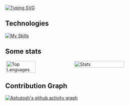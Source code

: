[![Typing SVG](https://readme-typing-svg.demolab.com?font=Product+Sans&weight=600&size=30&duration=1700&pause=100&color=F5F5F5&vCenter=true&random=true&width=435&lines=Flutter;Android;iOS)](https://git.io/typing-svg)

## Technologies
[![My Skills](https://skillicons.dev/icons?i=dart,flutter,python,androidstudio,idea,pycharm,vscode,visualstudio,github,git,mysql,postgresql,sqlite,supabase,postman,gcp,expressjs,nodejs,npm,powershell,typescript,javascript,docker,deno,neovim,firebase,apple,figma&theme=dark&perline=15)](https://skillicons.dev)

## Some stats
<div style="display: flex; justify-content: center;">
  <img src="https://github-readme-stats.vercel.app/api/top-langs/?username=heimin22&theme=neon&layout=compact&hide_border=true" alt="Top Languages" style="width: 43%;" />
  <img src="https://github-readme-stats.vercel.app/api?username=heimin22&show_icons=true&theme=neon&hide_border=true" alt="Stats" style="width: 56%;" />
</div>

## Contribution Graph
[![Ashutosh's github activity graph](https://github-readme-activity-graph.vercel.app/graph?username=heimin22&bg_color=000000&color=e2289d&line=17d9b9&point=e2289d&area=true&hide_border=true&radius=12)](https://github.com/ashutosh00710/github-readme-activity-graph)

